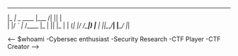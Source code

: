  _____             _____ _  _   
|_   _|_ _ ____   |___ /| || |  
  | |/ _` |_  /____ |_ \| || |_ 
  | | (_| |/ /_____|__) |__   _|
  |_|\__,_/___|   |____/   |_|  
 
<--
$whoami
  -Cybersec enthusiast
  -Security Research
  -CTF Player
  -CTF Creator
-->
